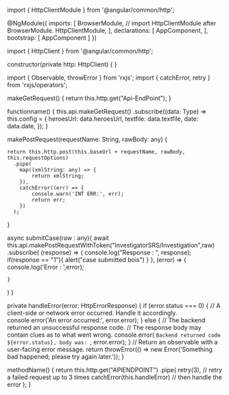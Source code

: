 <!-- Steps to use HttpClientModule with angular 12 -->

<!-- Import HttpClientModule from @angular/common/http in the module.ts file -->
import { HttpClientModule } from '@angular/common/http';

<!-- Add it to the imports array in @NgModule -->
@NgModule({
  imports: [
    BrowserModule,
    // import HttpClientModule after BrowserModule.
    HttpClientModule,
  ],
  declarations: [
    AppComponent,
  ],
  bootstrap: [ AppComponent ]
})

<!-- In your service.ts file import thr HttpClient -->
import { HttpClient } from '@angular/common/http';

<!-- Initilize it in the constructor as a private variable -->
constructor(private http: HttpClient) { }

<!-- Import RxJS using the following imports -->
import { Observable, throwError } from 'rxjs';
import { catchError, retry } from 'rxjs/operators';

<!-- Make a new function for the http call -->
makeGetRequest() {
  return this.http.get<Type>("Api-EndPoint");
}

<!-- In Your component.ts file call the function from the api service file  -->
functionname() {
  this.api.makeGetRequest()
    .subscribe((data: Type) => this.config = {
        heroesUrl: data.heroesUrl,
        textfile:  data.textfile,
        date: data.date,
    });
}


<!-- Request a non JSON Resoponse API call -->
makePostRequest(requestName: String, rawBody: any) {

    return this.http.post(this.baseUrl + requestName, rawBody, this.requestOptions)
      .pipe(
        map((xmlString: any) => {
            return xmlString;
        }),
        catchError((err) => {
            console.warn('INT ERR:', err);
            return err;
        })
      );
}

<!-- Using this non JSON method in a component.ts file -->
async submitCase(raw : any){
  await this.api.makePostRequestWithToken("InvestigatorSRS/Investigation",raw)
  .subscribe(
    (response) => {
      console.log("Response : ", response);
      if(response == "1"){
        alert("case submitted bois")
      }
    },
    (error) => {
      console.log('Error : ',error);
      
    }
  )
}

<!-- Handling HTTP erros -->
private handleError(error: HttpErrorResponse) {
  if (error.status === 0) {
    // A client-side or network error occurred. Handle it accordingly.
    console.error('An error occurred:', error.error);
  } else {
    // The backend returned an unsuccessful response code.
    // The response body may contain clues as to what went wrong.
    console.error(
      `Backend returned code ${error.status}, body was: `, error.error);
  }
  // Return an observable with a user-facing error message.
  return throwError(() => new Error('Something bad happened; please try again later.'));
}


<!-- Retrying a failed api request -->
methodName() {
  return this.http.get<Type>("APIENDPOINT")
    .pipe(
      retry(3), // retry a failed request up to 3 times
      catchError(this.handleError) // then handle the error
    );
}